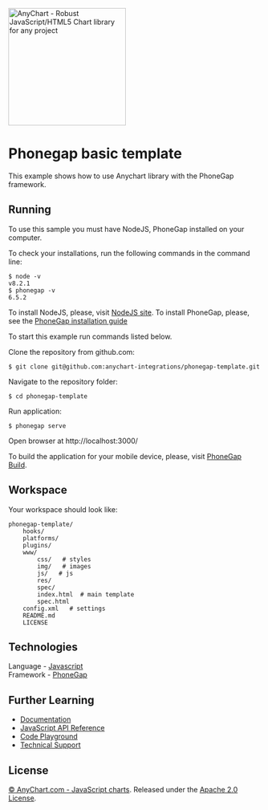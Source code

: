 [<img src="https://cdn.anychart.com/images/logo-transparent-segoe.png?2" width="234px" alt="AnyChart - Robust JavaScript/HTML5 Chart library for any project">](https://anychart.com)

# Phonegap basic template

This example shows how to use Anychart library with the PhoneGap framework.

## Running

To use this sample you must have NodeJS, PhoneGap installed on your computer.

To check your installations, run the following commands in the command line:
```
$ node -v
v8.2.1
$ phonegap -v
6.5.2
```
To install NodeJS, please, visit [NodeJS site](https://nodejs.org/). To install PhoneGap, please, see the [PhoneGap installation guide](http://docs.phonegap.com/getting-started/1-install-phonegap/cli/)

To start this example run commands listed below.

Clone the repository from github.com:
```
$ git clone git@github.com:anychart-integrations/phonegap-template.git
```

Navigate to the repository folder:
```
$ cd phonegap-template
```

Run application:
```
$ phonegap serve

```

Open browser at http://localhost:3000/

To build the application for your mobile device, please, visit [PhoneGap Build](https://build.phonegap.com/).

## Workspace
Your workspace should look like:
```
phonegap-template/
    hooks/
    platforms/
    plugins/
    www/
        css/   # styles
        img/   # images
        js/   # js
        res/
        spec/
        index.html  # main template
        spec.html
    config.xml   # settings
    README.md
    LICENSE

```

## Technologies
Language - [Javascript](https://www.javascript.com/)<br />
Framework - [PhoneGap](https://phonegap.com/)<br />

## Further Learning
* [Documentation](https://docs.anychart.com)
* [JavaScript API Reference](https://api.anychart.com)
* [Code Playground](https://playground.anychart.com)
* [Technical Support](https://anychart.com/support)

## License
[© AnyChart.com - JavaScript charts](http://www.anychart.com). Released under the [Apache 2.0 License](https://github.com/anychart-integrations/ruby-sinatra-mysql-template/blob/master/LICENSE).
